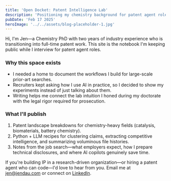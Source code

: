 ```yaml
---
title: 'Open Docket: Patent Intelligence Lab'
description: 'Positioning my chemistry background for patent agent roles and outlining what I publish here.'
pubDate: 'Feb 17 2025'
heroImage: '../../assets/blog-placeholder-1.jpg'
---
```


Hi, I'm Jen—a Chemistry PhD with two years of industry experience who is transitioning into full-time
patent work. This site is the notebook I'm keeping public while I interview for patent agent roles.

### Why this space exists

- I needed a home to document the workflows I build for large-scale prior-art searches.
- Recruiters kept asking how I use AI in practice, so I decided to show my experiments instead of just
talking about them.
- Writing helps me connect the lab intuition I honed during my doctorate with the legal rigor required
for prosecution.

### What I'll publish

1. Patent landscape breakdowns for chemistry-heavy fields (catalysis, biomaterials, battery
   chemistry).
2. Python + LLM recipes for clustering claims, extracting competitive intelligence, and summarizing
   voluminous file histories.
3. Notes from the job search—what employers expect, how I prepare technical disclosures, and where AI
   copilots genuinely save time.

If you're building IP in a research-driven organization—or hiring a patent agent who can code—I'd love
to hear from you. Email me at [jen@jendau.com](mailto:jen@jendau.com) or connect on
[LinkedIn](https://www.linkedin.com/in/huong-dau/).
